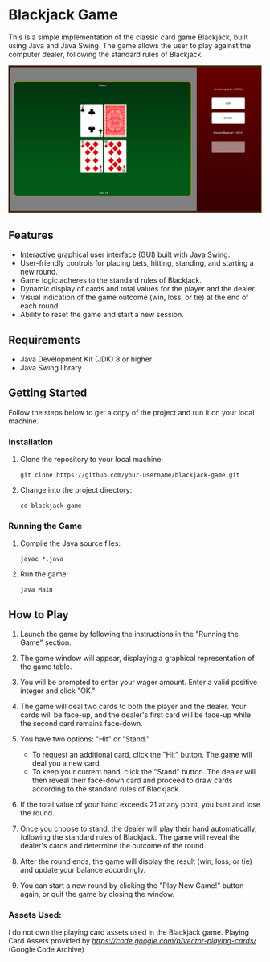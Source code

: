 # Blackjack Game

This is a simple implementation of the classic card game Blackjack, built using Java and Java Swing. The game allows the user to play against the computer dealer, following the standard rules of Blackjack.

![Blackjack Screenshot](BlackjackGame/assets/screenshot.png)

## Features

- Interactive graphical user interface (GUI) built with Java Swing.
- User-friendly controls for placing bets, hitting, standing, and starting a new round.
- Game logic adheres to the standard rules of Blackjack.
- Dynamic display of cards and total values for the player and the dealer.
- Visual indication of the game outcome (win, loss, or tie) at the end of each round.
- Ability to reset the game and start a new session.

## Requirements

- Java Development Kit (JDK) 8 or higher
- Java Swing library

## Getting Started

Follow the steps below to get a copy of the project and run it on your local machine.

### Installation

1. Clone the repository to your local machine:

   ```
   git clone https://github.com/your-username/blackjack-game.git
   ```

2. Change into the project directory:

   ```
   cd blackjack-game
   ```

### Running the Game

1. Compile the Java source files:

   ```
   javac *.java
   ```

2. Run the game:

   ```
   java Main
   ```

## How to Play

1. Launch the game by following the instructions in the "Running the Game" section.

2. The game window will appear, displaying a graphical representation of the game table.

3. You will be prompted to enter your wager amount. Enter a valid positive integer and click "OK."

4. The game will deal two cards to both the player and the dealer. Your cards will be face-up, and the dealer's first card will be face-up while the second card remains face-down.

5. You have two options: "Hit" or "Stand."
   - To request an additional card, click the "Hit" button. The game will deal you a new card.
   - To keep your current hand, click the "Stand" button. The dealer will then reveal their face-down card and proceed to draw cards according to the standard rules of Blackjack.

6. If the total value of your hand exceeds 21 at any point, you bust and lose the round.

7. Once you choose to stand, the dealer will play their hand automatically, following the standard rules of Blackjack. The game will reveal the dealer's cards and determine the outcome of the round.

8. After the round ends, the game will display the result (win, loss, or tie) and update your balance accordingly.

9. You can start a new round by clicking the "Play New Game!" button again, or quit the game by closing the window.


### Assets Used:
I do not own the playing card assets used in the Blackjack game.
Playing Card Assets provided by *https://code.google.com/p/vector-playing-cards/* (Google Code Archive)

